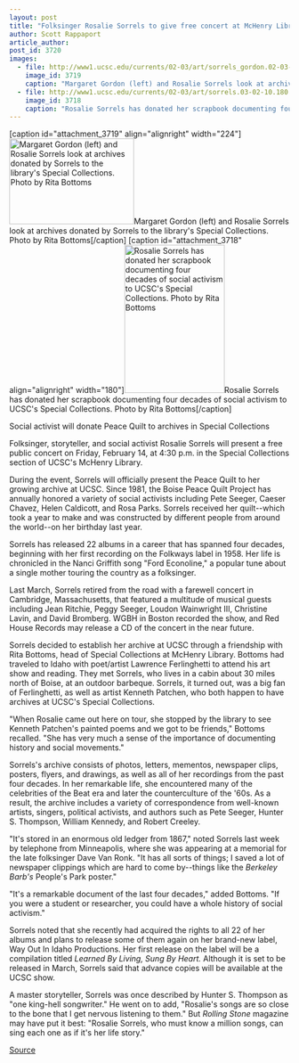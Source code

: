 ```yaml
---
layout: post
title: "Folksinger Rosalie Sorrels to give free concert at McHenry Library"
author: Scott Rappaport
article_author: 
post_id: 3720
images:
  - file: http://www1.ucsc.edu/currents/02-03/art/sorrels_gordon.02-03-10.224.jpg
    image_id: 3719
    caption: "Margaret Gordon (left) and Rosalie Sorrels look at archives donated by Sorrels to the library's Special Collections. Photo by Rita Bottoms"
  - file: http://www1.ucsc.edu/currents/02-03/art/sorrels.03-02-10.180.jpg
    image_id: 3718
    caption: "Rosalie Sorrels has donated her scrapbook documenting four decades of social activism to UCSC's Special Collections. Photo by Rita Bottoms"
---
```


[caption id="attachment_3719" align="alignright" width="224"]<a href="http://dev-ucsc-news.pantheonsite.io/wp-content/uploads/2003/02/sorrels_gordon.02-03-10.224.jpg"><img class="size-full wp-image-3719" src="http://dev-ucsc-news.pantheonsite.io/wp-content/uploads/2003/02/sorrels_gordon.02-03-10.224.jpg" alt="Margaret Gordon (left) and Rosalie Sorrels look at archives donated by Sorrels to the library's Special Collections. Photo by Rita Bottoms" width="224" height="154" /></a>Margaret Gordon (left) and Rosalie Sorrels look at archives donated by Sorrels to the library's Special Collections. Photo by Rita Bottoms[/caption]
[caption id="attachment_3718" align="alignright" width="180"]<a href="http://dev-ucsc-news.pantheonsite.io/wp-content/uploads/2003/02/sorrels.03-02-10.180.jpg"><img class="size-full wp-image-3718" src="http://dev-ucsc-news.pantheonsite.io/wp-content/uploads/2003/02/sorrels.03-02-10.180.jpg" alt="Rosalie Sorrels has donated her scrapbook documenting four decades of social activism to UCSC's Special Collections. Photo by Rita Bottoms" width="180" height="266" /></a>Rosalie Sorrels has donated her scrapbook documenting four decades of social activism to UCSC's Special Collections. Photo by Rita Bottoms[/caption]
<p class="sectionheadblack">
  Social activist will donate Peace Quilt to archives in Special Collections
</p>
<p>
  Folksinger, storyteller, and social activist Rosalie Sorrels will present a free public concert on Friday, February 14, at 4:30 p.m. in the Special Collections section of UCSC's McHenry Library.
</p>
<p>
  During the event, Sorrels will officially present the Peace Quilt to her growing archive at UCSC. Since 1981, the Boise Peace Quilt Project has annually honored a variety of social activists including Pete Seeger, Caeser Chavez, Helen Caldicott, and Rosa Parks. Sorrels received her quilt--which took a year to make and was constructed by different people from around the world--on her birthday last year.<br>
</p>
<p>
  Sorrels has released 22 albums in a career that has spanned four decades, beginning with her first recording on the Folkways label in 1958. Her life is chronicled in the Nanci Griffith song "Ford Econoline," a popular tune about a single mother touring the country as a folksinger.<br>
</p>
<p>
  Last March, Sorrels retired from the road with a farewell concert in Cambridge, Massachusetts, that featured a multitude of musical guests including Jean Ritchie, Peggy Seeger, Loudon Wainwright III, Christine Lavin, and David Bromberg. WGBH in Boston recorded the show, and Red House Records may release a CD of the concert in the near future.<br>
</p>
<p>
  Sorrels decided to establish her archive at UCSC through a friendship with Rita Bottoms, head of Special Collections at McHenry Library. Bottoms had traveled to Idaho with poet/artist Lawrence Ferlinghetti to attend his art show and reading. They met Sorrels, who lives in a cabin about 30 miles north of Boise, at an outdoor barbeque. Sorrels, it turned out, was a big fan of Ferlinghetti, as well as artist Kenneth Patchen, who both happen to have archives at UCSC's Special Collections.<br>
</p>
<p>
  "When Rosalie came out here on tour, she stopped by the library to see Kenneth Patchen's painted poems and we got to be friends," Bottoms recalled. "She has very much a sense of the importance of documenting history and social movements."<br>
</p>
<p>
  Sorrels's archive consists of photos, letters, mementos, newspaper clips, posters, flyers, and drawings, as well as all of her recordings from the past four decades. In her remarkable life, she encountered many of the celebrities of the Beat era and later the counterculture of the '60s. As a result, the archive includes a variety of correspondence from well-known artists, singers, political activists, and authors such as Pete Seeger, Hunter S. Thompson, William Kennedy, and Robert Creeley.<br>
</p>
<p>
  "It's stored in an enormous old ledger from 1867," noted Sorrels last week by telephone from Minneapolis, where she was appearing at a memorial for the late folksinger Dave Van Ronk. "It has all sorts of things; I saved a lot of newspaper clippings which are hard to come by--things like the <i>Berkeley Barb's</i> People's Park poster."<br>
</p>
<p>
  "It's a remarkable document of the last four decades," added Bottoms. "If you were a student or researcher, you could have a whole history of social activism."<br>
</p>
<p>
  Sorrels noted that she recently had acquired the rights to all 22 of her albums and plans to release some of them again on her brand-new label, Way Out In Idaho Productions. Her first release on the label will be a compilation titled <i>Learned By Living, Sung By Heart.</i> Although it is set to be released in March, Sorrels said that advance copies will be available at the UCSC show.<br>
</p>
<p>
  A master storyteller, Sorrels was once described by Hunter S. Thompson as "one king-hell songwriter." He went on to add, "Rosalie's songs are so close to the bone that I get nervous listening to them." But <i>Rolling Stone</i> magazine may have put it best: "Rosalie Sorrels, who must know a million songs, can sing each one as if it's her life story."<br>
</p>
<p><a href="http://www1.ucsc.edu/currents/02-03/02-10/sorrels.html" title="Permalink to sorrels">Source</a></p>
